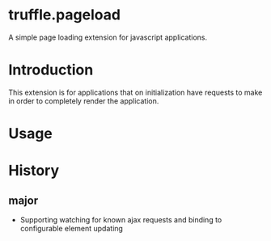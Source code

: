 # truffle.pageload

A simple page loading extension for javascript applications.

# Introduction

This extension is for applications that on initialization have requests to make in order to completely render the application.

# Usage



# History

## major
* Supporting watching for known ajax requests and binding to configurable element updating
